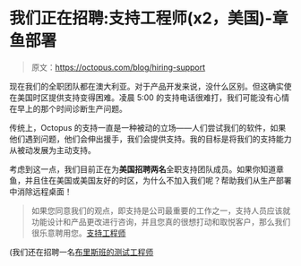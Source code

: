 # 我们正在招聘:支持工程师(x2，美国)-章鱼部署

> 原文：<https://octopus.com/blog/hiring-support>

现在我们的全职团队都在澳大利亚。对于产品开发来说，没什么区别。但这确实使在美国时区提供支持变得困难。凌晨 5:00 的支持电话很难打，我们可能没有心情在早上的那个时间诊断生产问题。

传统上，Octopus 的支持一直是一种被动的立场——人们尝试我们的软件，如果他们遇到问题，他们会伸出援手，我们会提供支持。我的目标是将我们的支持能力从被动发展为主动支持。

考虑到这一点，我们目前正在为**美国招聘两名**全职支持团队成员。如果你知道章鱼，并且住在美国或美国友好的时区，为什么不加入我们呢？帮助我们从生产部署中消除远程桌面！

> 如果您同意我们的观点，即支持是公司最重要的工作之一，支持人员应该就功能设计和产品更改进行咨询，并且您真的很想打动和取悦客户，那么我们很乐意聘用您。[支持工程师](http://octopusdeploy.com/careers/support)

(我们还在招聘一名[布里斯班的测试工程师](http://octopusdeploy.com/careers/tester)